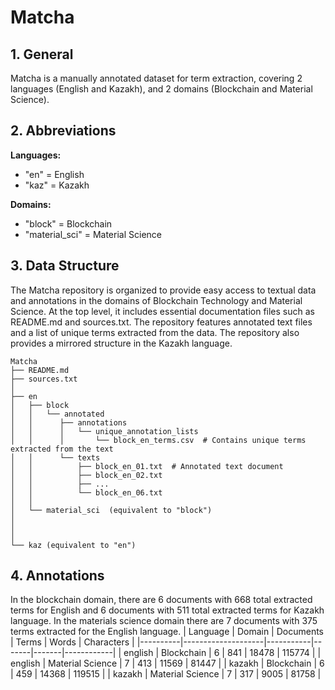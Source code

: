 # Matcha
## 1. General
Matcha is a manually annotated dataset for term extraction, covering 2 languages (English and Kazakh), and 2 domains (Blockchain and Material Science).


## 2. Abbreviations
**Languages:**
* "en" = English
* "kaz" = Kazakh
  
**Domains:**
* "block" = Blockchain
* "material_sci" = Material Science

## 3. Data Structure
The Matcha repository is organized to provide easy access to textual data and annotations in the domains of Blockchain Technology and Material Science. At the top level, it includes essential documentation files such as README.md and sources.txt. The repository features annotated text files and a list of unique terms extracted from the data. The repository also provides a mirrored structure in the Kazakh language.
 
```
Matcha
├── README.md  
├── sources.txt  
│  
├── en  
│   ├── block  
│   │   └── annotated  
│   │      ├── annotations  
│   │      │   └── unique_annotation_lists  
│   │      │       └── block_en_terms.csv  # Contains unique terms extracted from the text  
│   │      └── texts  
│   │          ├── block_en_01.txt  # Annotated text document  
│   │          ├── block_en_02.txt  
│   │          ├── ...  
│   │          └── block_en_06.txt  
│   │  
│   └── material_sci  (equivalent to "block")  
│    
│   
│  
└── kaz (equivalent to "en")  
```



## 4. Annotations 
In the blockchain domain, there are 6 documents with 668 total extracted terms for English and 6 documents with 511 total extracted terms for Kazakh language. In the materials science domain there are 7 documents with 375 terms extracted for the English language.
| Language | Domain            | Documents | Terms | Words | Characters |
|----------|--------------------|-----------|-------|-------|------------|
| english  | Blockchain        | 6         | 841   | 18478 | 115774     |
| english  | Material Science  | 7         | 413   | 11569 | 81447      |
| kazakh   | Blockchain        | 6         | 459   | 14368 | 119515     |
| kazakh   | Material Science  | 7         | 317   | 9005  | 81758      |


